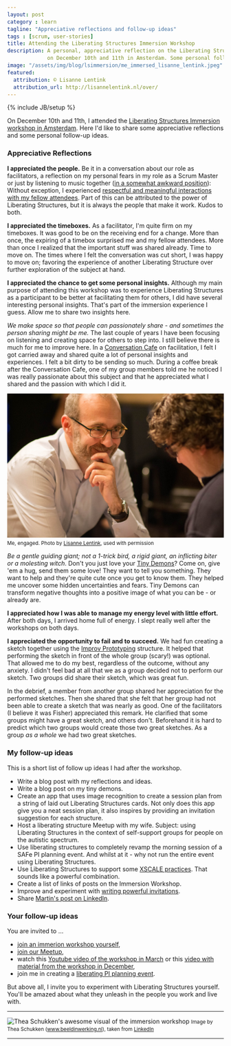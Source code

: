```yaml
---
layout: post
category : learn
tagline: "Appreciative reflections and follow-up ideas"
tags : [scrum, user-stories]
title: Attending the Liberating Structures Immersion Workshop
description: A personal, appreciative reflection on the Liberating Structures Immersion workshop
             on December 10th and 11th in Amsterdam. Some personal follow-up ideas.
image: "/assets/img/blog/lsimmersion/me_immersed_lisanne_lentink.jpeg"
featured:
  attribution: © Lisanne Lentink
  attribution_url: http://lisannelentink.nl/over/
---
```


{% include JB/setup %}

On December 10th and 11th, 
I attended the [Liberating Structures Immersion workshop in Amsterdam].
Here I'd like to share 
some appreciative reflections 
and some personal follow-up ideas.

### Appreciative Reflections

**I appreciated the people.** Be it in a conversation about our role as facilitators, 
a reflection on my personal fears in my role as a Scrum Master 
or just by listening to music together ([in a somewhat awkward position]):
Without exception, 
I experienced [respectful and meaningful interactions with my fellow attendees].
Part of this can be attributed to the power of Liberating Structures,
but it is always the people that make it work. Kudos to both.

**I appreciated the timeboxes.**
As a facilitator, I'm quite firm on my timeboxes. 
It was good to be on the receiving end for a change.
More than once, the expiring of a timebox surprised me and my fellow attendees.
More than once I realized that the important stuff was shared already.
Time to move on. 
The times where I felt the conversation was cut short,
I was happy to move on; favoring the experience of another Liberating Structure
over further exploration of the subject at hand.


**I appreciated the chance to get some personal insights.** 
Although my main purpose of attending this workshop
was to experience Liberating Structures
as a participant to be better at facilitating them for others,
I did have several interesting personal insights. 
That's part of the immersion experience I guess.
Allow me to share two insights here.

_We make space so that people can passionately share - 
and sometimes the person sharing might be me._ 
The last couple of years I have been focusing on listening 
and creating space for others to step into. 
I still believe there is much for me to improve here.
In a [Conversation Cafe] on facilitation,
I felt I got carried away and
shared quite a lot of personal insights and experiences.
I felt a bit dirty to be sending so much.
During a coffee break after the Conversation Cafe,
one of my group members told me 
he noticed I was really passionate about this subject
and that he appreciated what I shared and the passion with which I did it.

![me, engaged](/assets/img/blog/lsimmersion/ls_me_engaged_lisanne_lentink.jpeg#img-fit-width)
<small>Me, engaged. Photo by <a href="http://lisannelentink.nl/over/">Lisanne Lentink</a>, used with permission</small>

_Be a gentle guiding giant; not a 1-trick bird, 
a rigid giant, an inflicting biter or a molesting witch_. 
Don't you just love your [Tiny Demons]? 
Come on, give 'em a hug, send them some love! 
They want to tell you something.
They want to help and they're quite cute once you get to know them.
They helped me uncover some hidden uncertainties and fears.
Tiny Demons can transform negative thoughts
into a positive image of what you can be - or already are.

**I appreciated how I was able to manage my energy level with little effort.** 
After both days, I arrived home full of energy.
I slept really well after the workshops on both days.

**I appreciated the opportunity to fail and to succeed.**
We had fun creating a sketch together using the  [Improv Prototyping] structure.
It helped that performing the sketch in front
of the whole group (scary!) was optional.
That allowed me to do my best, regardless of the outcome, without any anxiety.
I didn't feel bad at all that we as a group 
decided not to perform our sketch.
Two groups did share their sketch, which was great fun.

In the debrief, a member from another group
shared her appreciation for the performed sketches.
Then she shared that she felt that her group had not been 
able to create a sketch that was nearly as good.
One of the facilitators (I believe it was Fisher) appreciated this remark. 
He clarified that some groups might have a great sketch, and others don't.
Beforehand it is hard to predict 
which two groups would create those two great sketches.
As a group _as a whole_ we had two great sketches.

### My follow-up ideas

This is a short list of follow up ideas I had after the workshop.

 * Write a blog post with my reflections and ideas.
 * Write a blog post on my tiny demons.
 * Create an app that uses image recognition to create a session plan 
   from a string of laid out Liberating Structures cards.
   Not only does this app give you a neat session plan,
   it also inspires by providing an invitation suggestion
   for each structure.
 * Host a liberating structure Meetup with my wife.
   Subject: using Liberating Structures in the context of
   self-support groups for people on the autistic spectrum.
 * Use liberating structures to completely revamp 
   the morning session of a SAFe PI planning event.
   And whilst at it - why not run the entire event using Liberating Structures.
 * Use Liberating Structures to support some [XSCALE practices].
   That sounds like a powerful combination.
 * Create a list of links of posts on the Immersion Workshop.
 * Improve and experiment with [writing powerful invitations].
 * Share [Martin's post on LinkedIn].


### Your follow-up ideas

You are invited to ...

 * [join an immerion workshop yourself],
 * [join our Meetup],
 * watch this [Youtube video of the workshop in March] or
   this [video with material from the workshop in December],
 * join me in creating a [liberating PI planning event].

But above all, I invite you to experiment with Liberating Structures yourself.
You'll be amazed about what they unleash in the people you work and live with.

---

![Thea Schukken's awesome visual of the immersion workshop](/assets/img/blog/lsimmersion/theaschukken.png#img-fit-width)
<small>Image by Thea Schukken 
	(<a href="https://www.beeldinwerking.nl/">www.beeldinwerking.nl)</a>,
	taken from 
	<a href="https://www.linkedin.com/feed/update/urn:li:activity:6487654664195043328">LinkedIn</a>
</small>

---

 [XSCALE practices]: https://xscalealliance.org/blueprint.html
 [Liberating Structures Immersion workshop in Amsterdam]: https://medium.com/the-liberators/liberating-structures-immersion-workshop-december-2018-lessons-learned-671c6fe63323
 
 [join an immerion workshop yourself]: https://liberatingstructures.nl/ 
 [join our Meetup]: https://www.meetup.com/liberatingstructures
 [Youtube video of the workshop in March]: https://www.youtube.com/watch?v=fxN-98p0CmY&t=2s
 [video with material from the workshop in December]: https://www.youtube.com/watch?v=gbmwRpDf05E
 [liberating PI planning event]: https://trello.com/b/k1c98PtQ/a-liberating-pi-planning-structure

 [in a somewhat awkward position]: https://youtu.be/gbmwRpDf05E?t=96
 [respectful and meaningful interactions with my fellow attendees]: https://youtu.be/gbmwRpDf05E?t=195
 [walking backwards]: https://youtu.be/gbmwRpDf05E?t=302
 
 [illustration by Thea Schukken]: https://www.linkedin.com/feed/update/urn:li:activity:6487654664195043328
 [writing powerful invitations]: https://medium.com/the-liberators/characteristics-of-powerful-invitations-for-liberating-structures-c9ac3a019e63
 [Barry's share on LinkedIn]: https://www.linkedin.com/feed/update/urn:li:activity:6481609851305885696
 [Leonardo's share on LinkedIn]: https://www.linkedin.com/feed/update/urn:li:activity:6480540974203359232
 [Martin's post on LinkedIn]: https://www.linkedin.com/pulse/people-organizations-liberate-martin-bakker/
 [Evelien's post]: https://www.linkedin.com/feed/update/urn:li:activity:6480426211393839104
 
 [Liberating Structures]: http://www.liberatingstructures.com/ 
 [Conversation Cafe]: http://www.liberatingstructures.com/17-conversation-cafe/
 [Tiny Demons]: https://medium.com/the-liberators/liberating-structures-with-children-e8f7c3afc847
 [Improv Prototyping]: http://www.liberatingstructures.com/15-improv-prototyping/

 [immersion workshop Google Drive folder]: https://drive.google.com/drive/u/0/folders/17rIdDCO4mhLQV2GxLCmJdFvaI6l7pbXt
